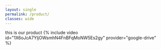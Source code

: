 ```yaml
---
layout: single
permalink: /product/
classes: wide
---
```


this is our product
{% include video id="1X6oJcA7YljOWsmhN4FnBFqMoNW5Es2gy" provider="google-drive" %}